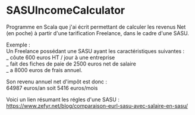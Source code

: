 # SASUIncomeCalculator
Programme en Scala que j'ai écrit permettant de calculer les revenus Net (en poche) à partir d'une tarification Freelance, dans le cadre d'une SASU. 

Exemple :  
Un Freelance possédant une SASU ayant les caractéristiques suivantes :  
_ côute 600 euros HT / jour à une entreprise     
_ fait des fiches de paie de 2500 euros net de salaire      
_ a 8000 euros de frais annuel.            

Son revenu annuel net d'impôt est donc :       
64987 euros/an soit 5416 euros/mois

Voici un lien résumant les régles d'une SASU : https://www.zefyr.net/blog/comparaison-eurl-sasu-avec-salaire-en-sasu/ 
